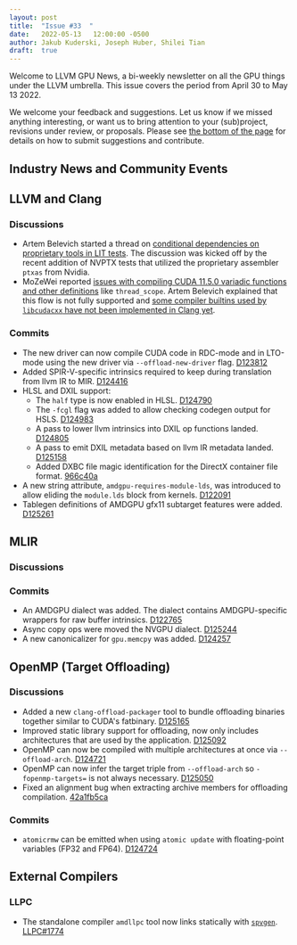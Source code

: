 ```yaml
---
layout: post
title:  "Issue #33  "
date:   2022-05-13   12:00:00 -0500
author: Jakub Kuderski, Joseph Huber, Shilei Tian
draft:  true
---
```


Welcome to LLVM GPU News, a bi-weekly newsletter on all the GPU things under the LLVM umbrella.
This issue covers the period from April 30 to May 13 2022.

We welcome your feedback and suggestions. Let us know if we missed anything interesting, or want us to bring attention to your (sub)project, revisions under review, or proposals. Please see [the bottom of the page](https://llvm-gpu-news.github.io/about/) for details on how to submit suggestions and contribute.


## Industry News and Community Events


##  LLVM and Clang

### Discussions

* Artem Belevich started a thread on [conditional dependencies on proprietary tools in LIT tests](https://discourse.llvm.org/t/opinions-on-conditional-dependencies-on-proprietary-tools/62236). The discussion was kicked off by the recent addition of NVPTX tests that utilized the proprietary assembler `ptxas` from Nvidia.
* MoZeWei reported [issues with compiling CUDA 11.5.0 variadic functions and other definitions](https://discourse.llvm.org/t/llvm-14-0-0-doesnt-support-well-on-cuda-11-5-0-about-variadic-function-and-other-definitions/62385) like `thread_scope`. Artem Belevich explained that this flow is not fully supported and [some compiler builtins used by `libcudacxx` have not been implemented in Clang yet](https://discourse.llvm.org/t/llvm-14-0-0-doesnt-support-well-on-cuda-11-5-0-about-variadic-function-and-other-definitions/62385/4).

### Commits

* The new driver can now compile CUDA code in RDC-mode and in LTO-mode using the new driver via `--offload-new-driver` flag. [D123812](https://reviews.llvm.org/D123812)
* Added SPIR-V-specific intrinsics required to keep during translation from llvm IR to MIR. [D124416](https://reviews.llvm.org/D124416)
* HLSL and DXIL support:
    * The `half` type is now enabled in HLSL. [D124790](https://reviews.llvm.org/D124790)
    * The `-fcgl` flag was added to allow checking codegen output for HSLS. [D124983](https://reviews.llvm.org/D124983)
    * A pass to lower llvm intrinsics into DXIL op functions landed. [D124805](https://reviews.llvm.org/D124805)
    * A pass to emit DXIL metadata based on llvm IR metadata landed. [D125158](https://reviews.llvm.org/D125158)
    * Added DXBC file magic identification for the DirectX container file format. [966c40a](https://github.com/llvm/llvm-project/commit/966c40aea663fa2cb575614518fc1b7c528bbae9)
* A new string attribute, `amdgpu-requires-module-lds`, was introduced to allow eliding the `module.lds` block from kernels. [D122091](https://reviews.llvm.org/D122091)
* Tablegen definitions of AMDGPU gfx11 subtarget features were added. [D125261](https://reviews.llvm.org/D125261)

## MLIR

### Discussions

### Commits

* An AMDGPU dialect was added. The dialect contains AMDGPU-specific wrappers for raw buffer intrinsics. [D122765](https://reviews.llvm.org/D122765)
* Async copy ops were moved the NVGPU dialect. [D125244](https://reviews.llvm.org/D125244)
* A new canonicalizer for `gpu.memcpy` was added. [D124257](https://reviews.llvm.org/D124257)


## OpenMP (Target Offloading)

### Discussions

* Added a new `clang-offload-packager` tool to bundle offloading binaries together similar to CUDA's fatbinary. [D125165](https://reviews.llvm.org/D125165)
* Improved static library support for offloading, now only includes architectures that are used by the application. [D125092](https://reviews.llvm.org/D125092)
* OpenMP can now be compiled with multiple architectures at once via `--offload-arch`. [D124721](https://reviews.llvm.org/D124721)
* OpenMP can now infer the target triple from `--offload-arch` so `-fopenmp-targets=` is not always necessary. [D125050](https://reviews.llvm.org/D125050)
* Fixed an alignment bug when extracting archive members for offloading compilation. [42a1fb5ca](https://github.com/llvm/llvm-project/commit/42a1fb5ca56c494e25419a97057a9526f3e8608d)

### Commits

* `atomicrmw` can be emitted when using `atomic update` with floating-point variables (FP32 and FP64). [D124724](https://reviews.llvm.org/D124724)


## External Compilers

### LLPC

* The standalone compiler `amdllpc` tool now links statically with [`spvgen`](https://github.com/GPUOpen-Drivers/spvgen). [LLPC#1774](https://github.com/GPUOpen-Drivers/llpc/pull/1774)
